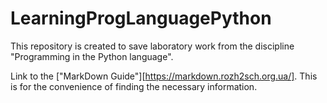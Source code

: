 # LearningProgLanguagePython
This repository is created to save laboratory work from the discipline "Programming in the Python language".

Link to the ["MarkDown Guide"][https://markdown.rozh2sch.org.ua/]. This is for the convenience of finding the necessary information.
